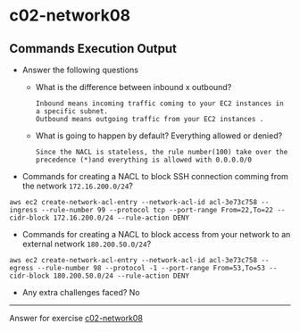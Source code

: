 # c02-network08

## Commands Execution Output

- Answer the following questions
  - What is the difference between inbound x outbound?
    ```
    Inbound means incoming traffic coming to your EC2 instances in a specific subnet.
    Outbound means outgoing traffic from your EC2 instances .
    ```
    
  - What is going to happen by default? Everything allowed or denied?
    ```
    Since the NACL is stateless, the rule number(100) take over the precedence (*)and everything is allowed with 0.0.0.0/0
    ```
    

- Commands for creating a NACL to block SSH connection comming from the network `172.16.200.0/24`?

```
aws ec2 create-network-acl-entry --network-acl-id acl-3e73c758 --ingress --rule-number 99 --protocol tcp --port-range From=22,To=22 --cidr-block 172.16.200.0/24 --rule-action DENY
```

- Commands for creating a NACL to block access from your network to an external network `180.200.50.0/24`?

```
aws ec2 create-network-acl-entry --network-acl-id acl-3e73c758 --egress --rule-number 98 --protocol -1 --port-range From=53,To=53 --cidr-block 180.200.50.0/24 --rule-action DENY
```

- Any extra challenges faced?
No 

<!-- Don't change anything below this point-->
***
Answer for exercise [c02-network08](https://github.com/devopsacademyau/academy/blob/893381c6f0b69434d9e8597d3d4b1c17f9bc1371/classes/02class/exercises/c02-network08/README.md)